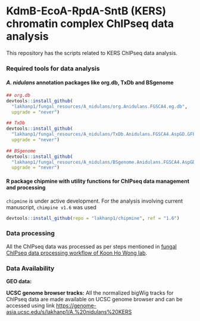 # KdmB-EcoA-RpdA-SntB (KERS) chromatin complex ChIPseq data analysis

This repository has the scripts related to KERS ChIPseq data analysis.

### Required tools for data analysis
#### *A. nidulans* annotation packages like org.db, TxDb and BSgenome
```R
## org.db
devtools::install_github(
  "lakhanp1/fungal_resources/A_nidulans/org.Anidulans.FGSCA4.eg.db",
  upgrade = "never")
  
## TxDb
devtools::install_github(
  "lakhanp1/fungal_resources/A_nidulans/TxDb.Anidulans.FGSCA4.AspGD.GFF",
  upgrade = "never")
  
## BSgenome
devtools::install_github(
  "lakhanp1/fungal_resources/A_nidulans/BSgenome.Anidulans.FGSCA4.AspGD",
  upgrade = "never")

```

#### R package chipmine with utility functions for ChIPseq data management and processing
`chipmine` is under active development. For the analysis involving current manuscript, `chimpine v1.6` was used 
``` R
devtools::install_github(repo = "lakhanp1/chipmine", ref = "1.6")
```

### Data processing
All the ChIPseq data was processed as per steps mentioned in [fungal ChIPseq data processing workflow of Koon Ho Wong lab](https://github.com/lakhanp1/bioinformatics_notes/blob/master/data/ChIPseq/01_CL_ChIPseq_pipeline.md).
<br>

### Data Availability
**GEO data:**

**UCSC genome browser tracks:** All the normalized bigWig tracks for ChIPseq data are made available on UCSC genome browser and can be accessed using link <https://genome-asia.ucsc.edu/s/lakhanp1/A.%20nidulans%20KERS>

<br><br>